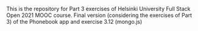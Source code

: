 This is the repository for Part 3 exercises of Helsinki University Full Stack Open 2021 MOOC course.
Final version (considering the exercises of Part 3) of the Phonebook app and exercise 3.12 (mongo.js)

